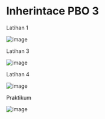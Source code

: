 # Inherintace PBO 3
Latihan 1













![image](https://user-images.githubusercontent.com/101534207/163543888-73cf3b4e-f764-4ce2-8a9e-0211d1720206.png)

Latihan 3













![image](https://user-images.githubusercontent.com/101534207/163541165-8e59b492-fccb-41b5-9a93-f195cad75da1.png)

Latihan 4













![image](https://user-images.githubusercontent.com/101534207/163541200-cea2b7ff-3b18-43c5-99c0-e5af7c572306.png)

Praktikum













![image](https://user-images.githubusercontent.com/101534207/163541265-5cdc66ac-736a-46e1-ba44-a928ad51ca46.png)


